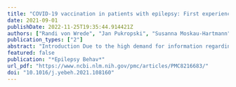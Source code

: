 ```yaml
---
title: "COVID-19 vaccination in patients with epilepsy: First experiences in a German tertiary epilepsy center"
date: 2021-09-01
publishDate: 2022-11-25T19:35:44.914421Z
authors: ["Randi von Wrede", "Jan Pukropski", "Susanna Moskau-Hartmann", "Rainer Surges", "Tobias Baumgartner"]
publication_types: ["2"]
abstract: "Introduction Due to the high demand for information regarding COVID-19 vaccination in people with epilepsy (PWE), we assessed the symptoms and seizure control of PWE following their COVID-19 vaccination.  Methods All adult patients who were treated at our center were asked to report on their vaccination status and, if vaccinated, about their experiences following their first COVID-19 vaccination with regard to adverse effects and seizure control.  Results Fifty-four PWE have already received their first vaccination against COVID-19 (27 female, 20% seizure free, 96textless% on antiseizure medication) and were included in the study. Two-thirds tolerated the vaccines generally either very well or well. Thirty-three percent reported general vaccination adverse effects. The most frequently reported general adverse effects were, in descending order, headache, fatigue and fever, and shivering. With regard to epilepsy-related adverse effects, one patient reported increased seizure frequency one day after the first COVID-19 vaccination was administered, and one reported the occurrence of a new seizure type. None of the patients reported a status epilepticus or aggravation of preexisting adverse effects.  Conclusions Our data suggest that vaccination against COVID-19 appears to be well tolerated in PWE, supporting the recommendation of vaccination to PWE."
featured: false
publication: "*Epilepsy Behav*"
url_pdf: "https://www.ncbi.nlm.nih.gov/pmc/articles/PMC8216683/"
doi: "10.1016/j.yebeh.2021.108160"
---
```


